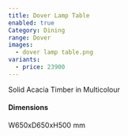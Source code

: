 ```yaml
---
title: Dover Lamp Table
enabled: true
Category: Dining
range: Dover
images:
  - dover lamp table.png
variants:
  - price: 23900
---
```


Solid Acacia Timber in Multicolour

#### Dimensions

W650xD650xH500 mm
